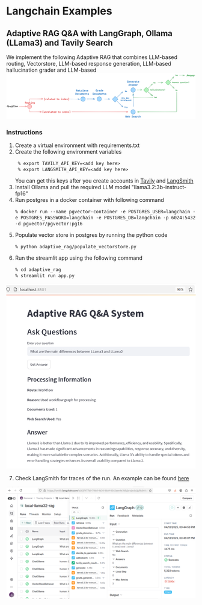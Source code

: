# Langchain Examples

## Adaptive RAG Q&A with LangGraph, Ollama (LLama3) and Tavily Search

We implement the following Adaptive RAG that combines LLM-based routing, Vectorstore, LLM-based response generation, LLM-based hallucination grader and LLM-based 
![sparkle](/assets/adaptive_rag_flow.png)

### Instructions

1. Create a virtual environment with requirements.txt
2. Create the following environment variables
   ```
    % export TAVILY_API_KEY=<add key here>
    % export LANGSMITH_API_KEY=<add key here>
   ```
   You can get this keys after you create accounts in [Tavily](https://www.tavily.com) and [LangSmith](https://www.langchain.com/langsmith)
3. Install Ollama and pull the required LLM model "llama3.2:3b-instruct-fp16"
4. Run postgres in a docker container with following command
    ```
    % docker run --name pgvector-container -e POSTGRES_USER=langchain -e POSTGRES_PASSWORD=langchain -e POSTGRES_DB=langchain -p 6024:5432 -d pgvector/pgvector:pg16
    ```
5. Populate vector store in postgres by running the python code  
   ```
   % python adaptive_rag/populate_vectorstore.py
   ```
6. Run the streamlit app using the following command
    ```
    % cd adaptive_rag
    % streamlit run app.py
    ```
![sparkle](/assets/Screenshot%20from%202025-04-13%2016-04-42.png)

7. Check LangSmith for traces of the run. An example can be found [here](https://smith.langchain.com/public/34e3de35-eb70-42c8-a227-adfe57dbad69/r) 

![sparkle](/assets/Screenshot%20from%202025-04-13%2016-09-08.png)

